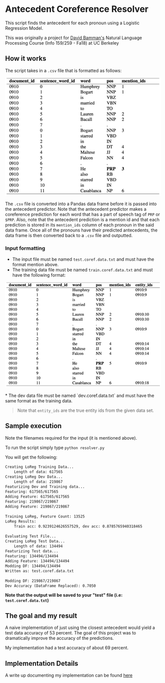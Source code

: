 # Antecedent Coreference Resolver

This script finds the antecedent for each pronoun using a Logistic Regression Model.

This was originally a project for [David Bamman's](http://people.ischool.berkeley.edu/~dbamman/) Natural Language Processing Course (Info 159/259 - Fa18) at UC Berkeley 

## How it works

The script takes in a `.csv` file that is formatted as follows:

<p align="center">
  <img src="img/dataFmtIn.png" width="950">
</p>

The `.csv` file is converted into a Pandas data frame before it is passed into the antecedent predictor. Note that the antecedent predictor makes a coreference prediction for each word that has a part of speech tag of `PRP` or `$PRP`. Also, note that the antecedent prediction is a mention id and that each prediction is stored in its `mention_ids` column of each pronoun in the said data frame. Once all of the pronouns have their predicted antecedents, the data frame is then converted back to a `.csv` file and outputted. 

### Input formatting
* The input file must be named `test.coref.data.txt` and must have the format mention above.
* The training data file must be named `train.coref.data.txt` and must have the following format:
<p align="center">
  <img src="img/dataFmtTrain.png" width="950">
</p>
* The dev data file must be named `dev.coref.data.txt` and must have the same format as the training data.

> Note that `entity_ids` are the true entity ids from the given data set.

## Sample execution
Note the filenames required for the input (it is mentioned above).

To run the script simply type `python resolver.py`

You will get the following:
```
Creating LoReg Training Data...
    Length of data: 617565
Creating LoReg Dev Data...
    Length of data: 219867
Featurizing Dev and Training data...
Featuring: 617565/617565 
Adding Feature: 617565/617565 
Featuring: 219867/219867 
Adding Feature: 219867/219867 

Training LoReg, Feature Count: 13525
LoReg Results:
    Train acc: 0.9239124626557529, dev acc: 0.8785765940318465

Evaluating Test File...
Creating LoReg Test Data...
    Length of data: 134494
Featurizing Test data...
Featuring: 134494/134494 
Adding Feature: 134494/134494 
Modding DF: 134494/134494 
Written as: test.coref.data.txt

Modding DF: 219867/219867 
Dev Accuracy (DataFrame Replaced): 0.7050
```

**Note that the output will be saved to your "test" file (i.e: `test.coref.data.txt`)**

## The goal and my result

A naive implementation of just using the closest antecedent would yield a test data accuracy of 53 percent. The goal of this project was to dramatically improve the accuracy of the predictions. 

My implementation had a test accuracy of about 69 percent.

## Implementation Details

A write up documenting my implementation can be found [here](/write-up.pdf)
 


